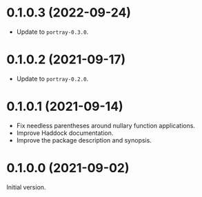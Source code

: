 # 0.1.0.3 (2022-09-24)

* Update to `portray-0.3.0`.

# 0.1.0.2 (2021-09-17)

* Update to `portray-0.2.0`.

# 0.1.0.1 (2021-09-14)

* Fix needless parentheses around nullary function applications.
* Improve Haddock documentation.
* Improve the package description and synopsis.

# 0.1.0.0 (2021-09-02)

Initial version.
